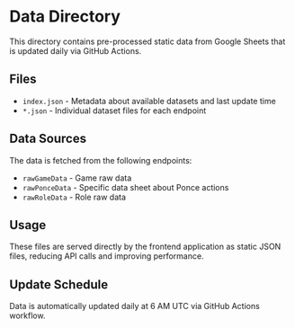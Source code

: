 # Data Directory

This directory contains pre-processed static data from Google Sheets that is updated daily via GitHub Actions.

## Files

- `index.json` - Metadata about available datasets and last update time
- `*.json` - Individual dataset files for each endpoint

## Data Sources

The data is fetched from the following endpoints:
- `rawGameData` - Game raw data
- `rawPonceData` - Specific data sheet about Ponce actions
- `rawRoleData` - Role raw data

## Usage

These files are served directly by the frontend application as static JSON files, reducing API calls and improving performance.

## Update Schedule

Data is automatically updated daily at 6 AM UTC via GitHub Actions workflow.
